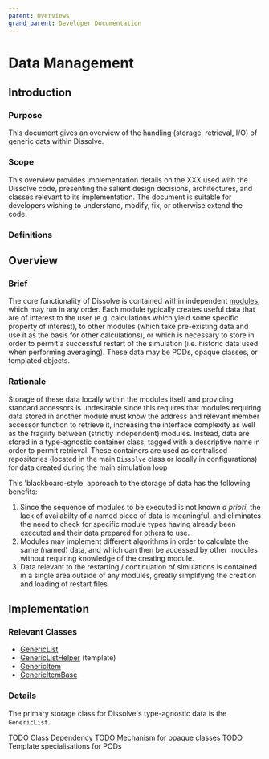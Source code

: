 ```yaml
---
parent: Overviews
grand_parent: Developer Documentation
---
```

# Data Management

## Introduction

### Purpose
This document gives an overview of the handling (storage, retrieval, I/O) of generic data within Dissolve.

### Scope
This overview provides implementation details on the XXX used with the Dissolve code, presenting the salient design decisions, architectures, and classes relevant to its implementation. The document is suitable for developers wishing to understand, modify, fix, or otherwise extend the code.

### Definitions


## Overview

### Brief

The core functionality of Dissolve is contained within independent [modules](Developers/Overviews/Modules.md), which may run in any order. Each module typically creates useful data that are of interest to the user (e.g. calculations which yield some specific property of interest), to other modules (which take pre-existing data and use it as the basis for other calculations), or which is necessary to store in order to permit a successful restart of the simulation (i.e. historic data used when performing averaging). These data may be PODs, opaque classes, or templated objects.

### Rationale

Storage of these data locally within the modules itself and providing standard accessors is undesirable since this requires that modules requiring data stored in another module must know the address and relevant member accessor function to retrieve it, increasing the interface complexity as well as the fragility between (strictly independent) modules. Instead, data are stored in a type-agnostic container class, tagged with a descriptive name in order to permit retrieval. These containers are used as centralised repositories (located in the main `Dissolve` class or locally in configurations) for data created during the main simulation loop

This 'blackboard-style' approach to the storage of data has the following benefits:
1. Since the sequence of modules to be executed is not known _a priori_, the lack of availabilty of a named piece of data is meaningful, and eliminates the need to check for specific module types having already been executed and their data prepared for others to use.
1. Modules may implement different algorithms in order to calculate the same (named) data, and which can then be accessed by other modules without requiring knowledge of the creating module.
1. Data relevant to the restarting / continuation of simulations is contained in a single area outside of any modules, greatly simplifying the creation and loading of restart files.




## Implementation

### Relevant Classes

- [GenericList](https://github.com/trisyoungs/dissolve/tree/develop/src/genericitems/list.h)
- [GenericListHelper](https://github.com/trisyoungs/dissolve/tree/develop/src/genericitems/listhelper.h) (template)
- [GenericItem](https://github.com/trisyoungs/dissolve/tree/develop/src/genericitems/item.h)
- [GenericItemBase](https://github.com/trisyoungs/dissolve/tree/develop/src/genericitems/base.h)

### Details

The primary storage class for Dissolve's type-agnostic data is the `GenericList`.

TODO Class Dependency
TODO Mechanism for opaque classes
TODO Template specialisations for PODs
